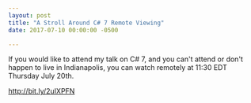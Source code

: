 ```yaml
---
layout: post
title: "A Stroll Around C# 7 Remote Viewing"
date: 2017-07-10 00:00:00 -0500

---
```


If you would like to attend my talk on C# 7, and you can't attend or don't happen to live in Indianapolis, you can watch remotely at 11:30 EDT Thursday July 20th. 

<a href="http://bit.ly/2uIXPFN">http://bit.ly/2uIXPFN</a>
